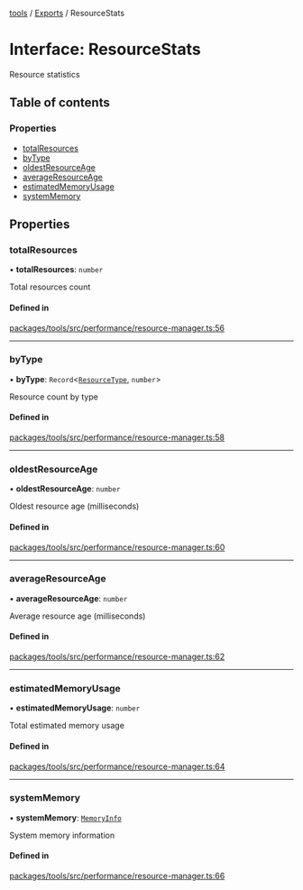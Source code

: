 <!-- 
 ⚠️  AUTO-GENERATED FILE - DO NOT EDIT MANUALLY
 This file is automatically generated by scripts/docs-generator.js
 To make changes, edit the source TypeScript files or update the generator script
-->

[tools](../../) / [Exports](../modules) / ResourceStats

# Interface: ResourceStats

Resource statistics

## Table of contents

### Properties

- [totalResources](ResourceStats#totalresources)
- [byType](ResourceStats#bytype)
- [oldestResourceAge](ResourceStats#oldestresourceage)
- [averageResourceAge](ResourceStats#averageresourceage)
- [estimatedMemoryUsage](ResourceStats#estimatedmemoryusage)
- [systemMemory](ResourceStats#systemmemory)

## Properties

### totalResources

• **totalResources**: `number`

Total resources count

#### Defined in

[packages/tools/src/performance/resource-manager.ts:56](https://github.com/woojubb/robota/blob/cb1bdf4e9982efe5a4622cbb23e0f1ae10892662/packages/tools/src/performance/resource-manager.ts#L56)

___

### byType

• **byType**: `Record`\<[`ResourceType`](../modules#resourcetype), `number`\>

Resource count by type

#### Defined in

[packages/tools/src/performance/resource-manager.ts:58](https://github.com/woojubb/robota/blob/cb1bdf4e9982efe5a4622cbb23e0f1ae10892662/packages/tools/src/performance/resource-manager.ts#L58)

___

### oldestResourceAge

• **oldestResourceAge**: `number`

Oldest resource age (milliseconds)

#### Defined in

[packages/tools/src/performance/resource-manager.ts:60](https://github.com/woojubb/robota/blob/cb1bdf4e9982efe5a4622cbb23e0f1ae10892662/packages/tools/src/performance/resource-manager.ts#L60)

___

### averageResourceAge

• **averageResourceAge**: `number`

Average resource age (milliseconds)

#### Defined in

[packages/tools/src/performance/resource-manager.ts:62](https://github.com/woojubb/robota/blob/cb1bdf4e9982efe5a4622cbb23e0f1ae10892662/packages/tools/src/performance/resource-manager.ts#L62)

___

### estimatedMemoryUsage

• **estimatedMemoryUsage**: `number`

Total estimated memory usage

#### Defined in

[packages/tools/src/performance/resource-manager.ts:64](https://github.com/woojubb/robota/blob/cb1bdf4e9982efe5a4622cbb23e0f1ae10892662/packages/tools/src/performance/resource-manager.ts#L64)

___

### systemMemory

• **systemMemory**: [`MemoryInfo`](MemoryInfo)

System memory information

#### Defined in

[packages/tools/src/performance/resource-manager.ts:66](https://github.com/woojubb/robota/blob/cb1bdf4e9982efe5a4622cbb23e0f1ae10892662/packages/tools/src/performance/resource-manager.ts#L66)
